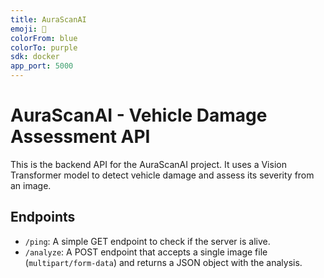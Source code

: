```yaml
---
title: AuraScanAI
emoji: 🚗
colorFrom: blue
colorTo: purple
sdk: docker
app_port: 5000
---
```


# AuraScanAI - Vehicle Damage Assessment API

This is the backend API for the AuraScanAI project. It uses a Vision Transformer model
to detect vehicle damage and assess its severity from an image.

## Endpoints

-   `/ping`: A simple GET endpoint to check if the server is alive.
-   `/analyze`: A POST endpoint that accepts a single image file (`multipart/form-data`) and returns a JSON object with the analysis.